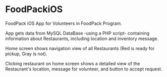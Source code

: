 # FoodPackiOS
FoodPack iOS App for Volunteers in FoodPack Program.

App gets data from MySQL DataBase -using a PHP script- containing information about Restaurants, including location and inventory message. 

Home screen shows navigation view of all Restaurants (Red is ready for pickup, Gray is not).

Clicking restaurant on home screen shows a detailed view of the Restaurant's location, message for volunteer, and button to accept request.
